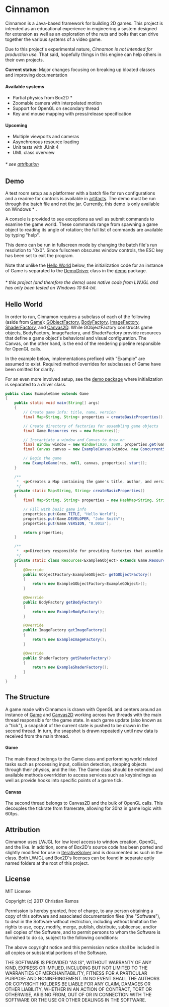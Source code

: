 # Cinnamon
Cinnamon is a Java-based framework for building 2D games. This project is intended as an educational experience in engineering a system designed for extension as well as an exploration of the nuts and bolts that can drive together the various systems of a video game.

Due to this project's experimental nature, *Cinnamon is not intended for production use.* That said, hopefully things in this engine can help others in their own projects.

**Current status:** Major changes focusing on breaking up bloated classes and improving documentation

#### Available systems
* Partial physics from Box2D *
* Zoomable camera with interpolated motion
* Support for OpenGL on secondary thread
* Key and mouse mapping with press/release specification

#### Upcoming
* Multiple viewports and cameras
* Asynchronous resource loading
* Unit tests with JUnit 4
* UML class overview

###### * see [attribution](#attribution)

## Demo
A test room setup as a platformer with a batch file for run configurations and a readme for controls is available in [artifacts](artifacts). The demo must be run through the batch file and not the jar. Currently, this demo is only available on Windows * .

A console is provided to see exceptions as well as submit commands to examine the game world. These commands range from spawning a game object to reading its angle of rotation; the full list of commands are available by typing "help".

This demo can be run in fullscreen mode by changing the batch file's run resolution to "0x0". Since fullscreen obscures window controls, the ESC key has been set to exit the program.

Note that unlike the [Hello World](#hello-world) below, the initialization code for an instance of Game is separated to the [DemoDriver](com/cinnamon/demo/DemoDriver.java) class in the [demo](com/cinnamon/demo) package.

###### * this project (and therefore the demo) uses native code from LWJGL and has only been tested on Windows 10 64-bit.


## Hello World
In order to run, Cinnamon requires a subclass of each of the following (aside from [Game](com/cinnamon/system/Game.java)): [GObjectFactory](com/cinnamon/object/GObjectFactory.java), [BodyFactory](com/cinnamon/object/BodyFactory.java), [ImageFactory](com/cinnamon/gfx/ImageFactory.java), [ShaderFactory](com/cinnamon/gfx/ShaderFactory.java), and [Canvas2D](com/cinnamon/gfx/Canvas2D.java). While GObjectFactory constructs game objects, BodyFactory, ImageFactory, and ShaderFactory provide resources that define a game object's behavioral and visual configuration. The Canvas, on the other hand, is the end of the rendering pipeline responsible for OpenGL calls.

In the example below, implementations prefixed with "Example" are assumed to exist. Required method overrides for subclasses of Game have been omitted for clarity.

For an even more involved setup, see the [demo package](com/cinnamon/demo) where initialization is separated to a driver class.

```java
public class ExampleGame extends Game
{
    public static void main(String[] args)
    {
        // Create game info: title, name, version
        final Map<String, String> properties = createBasicProperties();

        // Create directory of factories for assembling game objects
        final Game.Resources res = new Resources();

        // Instantiate a window and Canvas to draw on
        final Window window = new Window(1920, 1080, properties.get(Game.TITLE), false);
        final Canvas canvas = new ExampleCanvas(window, new ConcurrentSceneBuffer(), res.getShaderFactory());

        // Begin the game
        new ExampleGame(res, null, canvas, properties).start();
    }

    /**
     *  <p>Creates a Map containing the game's title, author, and version.</p>
     */
    private static Map<String, String> createBasicProperties()
    {
        final Map<String, String> properties = new HashMap<String, String>();

        // Fill with basic game info
        properties.put(Game.TITLE, "Hello World");
        properties.put(Game.DEVELOPER, "John Smith");
        properties.put(Game.VERSION, "0.001a");

        return properties;
    }

    /**
     *  <p>Directory responsible for providing factories that assemble game objects.</p>
     */
    private static class Resources<ExampleGObject> extends Game.Resources
    {
        @Override
        public GObjectFactory<ExampleGObject> getGObjectFactory()
        {
            return new ExampleGObjectFactory<ExampleGObject>();
        }

        @Override
        public BodyFactory getBodyFactory()
        {
            return new ExampleBodyFactory();
        }

        @Override
        public ImageFactory getImageFactory()
        {
            return new ExampleImageFactory();
        }

        @Override
        public ShaderFactory getShaderFactory()
        {
            return new ExampleShaderFactory();
        }
    }
}
```


## The Structure
A game made with Cinnamon is drawn with OpenGL and centers around an instance of [Game](com/cinnamon/system/Game.java) and [Canvas2D](com/cinnamon/gfx/Canvas2D.java) working across two threads with the main thread responsible for the game state. In each game update (also known as a "tick"), a snapshot of the current state is pushed to be drawn in the second thread. In turn, the snapshot is drawn repeatedly until new data is received from the main thread.

#### Game
The main thread belongs to the Game class and performing world related tasks such as processing input, collision detection, stepping objects through their physics, and the like. The Game class should be extended and available methods overridden to access services such as keybindings as well as provide hooks into specific points of a game tick.

#### Canvas
The second thread belongs to Canvas2D and the bulk of OpenGL calls. This decouples the tickrate from framerate, allowing for 30hz in game logic with 60fps.


## Attribution
Cinnamon uses LWJGL for low level access to window creation, OpenGL, and the like. In addition, some of Box2D's source code has been ported and slightly modified for use in [IterativeSolver](com/cinnamon/object/IterativeSolver.java) and is documented as such in the class. Both LWJGL and Box2D's licenses can be found in separate aptly named folders at the root of this project.

## License
MIT License

Copyright (c) 2017 Christian Ramos

Permission is hereby granted, free of charge, to any person obtaining a copy
of this software and associated documentation files (the "Software"), to deal
in the Software without restriction, including without limitation the rights
to use, copy, modify, merge, publish, distribute, sublicense, and/or sell
copies of the Software, and to permit persons to whom the Software is
furnished to do so, subject to the following conditions:

The above copyright notice and this permission notice shall be included in all
copies or substantial portions of the Software.

THE SOFTWARE IS PROVIDED "AS IS", WITHOUT WARRANTY OF ANY KIND, EXPRESS OR
IMPLIED, INCLUDING BUT NOT LIMITED TO THE WARRANTIES OF MERCHANTABILITY,
FITNESS FOR A PARTICULAR PURPOSE AND NONINFRINGEMENT. IN NO EVENT SHALL THE
AUTHORS OR COPYRIGHT HOLDERS BE LIABLE FOR ANY CLAIM, DAMAGES OR OTHER
LIABILITY, WHETHER IN AN ACTION OF CONTRACT, TORT OR OTHERWISE, ARISING FROM,
OUT OF OR IN CONNECTION WITH THE SOFTWARE OR THE USE OR OTHER DEALINGS IN THE
SOFTWARE.
